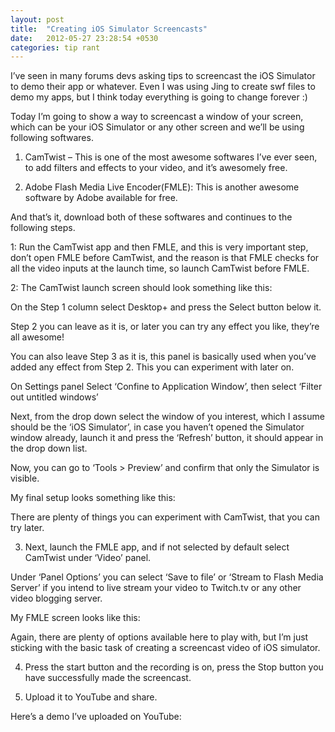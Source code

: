 ```yaml
---
layout: post
title:  "Creating iOS Simulator Screencasts"
date:   2012-05-27 23:28:54 +0530
categories: tip rant
---
```


I’ve seen in many forums devs asking tips to screencast the iOS Simulator to demo their app or whatever. Even I was using Jing to create swf files to demo my apps, but I think today everything is going to change forever :)

Today I’m going to show a way to screencast a window of your screen, which can be your iOS Simulator or any other screen and we’ll be using following softwares.

1. CamTwist – This is one of the most awesome softwares I’ve ever seen, to add filters and effects to your video, and it’s awesomely free.

2. Adobe Flash Media Live Encoder(FMLE): This is another awesome software by Adobe available for free.

And that’s it, download both of these softwares and continues to the following steps.

1: Run the CamTwist app and then FMLE, and this is very important step, don’t open FMLE before CamTwist, and the reason is that FMLE checks for all the video inputs at the launch time, so launch CamTwist before FMLE.

2: The CamTwist launch screen should look something like this:


On the Step 1 column select Desktop+ and press the Select button below it.

Step 2 you can leave as it is, or later you can try any effect you like, they’re all awesome!

You can also leave Step 3 as it is, this panel is basically used when you’ve added any effect from Step 2. This you can experiment with later on.

On Settings panel Select ‘Confine to Application Window’, then select ‘Filter out untitled windows’

Next, from the drop down select the window of you interest, which I assume should be the ‘iOS Simulator’, in case you haven’t opened the Simulator window already, launch it and press the ‘Refresh’ button, it should appear in the drop down list.

Now, you can go to ‘Tools > Preview’ and confirm that only the Simulator is visible.

My final setup looks something like this:

There are plenty of things you can experiment with CamTwist, that you can try later.

3. Next, launch the FMLE app, and if not selected by default select CamTwist under ‘Video’ panel.

Under ‘Panel Options’ you can select ‘Save to file’ or ‘Stream to Flash Media Server’ if you intend to live stream your video to Twitch.tv or any other video blogging server.

My FMLE screen looks like this:

Again, there are plenty of options available here to play with, but I’m just sticking with the basic task of creating a screencast video of iOS simulator.

4. Press the start button and the recording is on, press the Stop button you have successfully made the screencast.

5. Upload it to YouTube and share.

Here’s a demo I’ve uploaded on YouTube:

